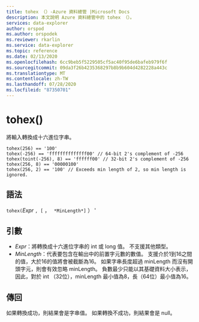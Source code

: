 ```yaml
---
title: tohex （）-Azure 資料總管 |Microsoft Docs
description: 本文說明 Azure 資料總管中的 tohex （）。
services: data-explorer
author: orspod
ms.author: orspodek
ms.reviewer: rkarlin
ms.service: data-explorer
ms.topic: reference
ms.date: 02/13/2020
ms.openlocfilehash: 6cc9beb5f5229505cf5ac40f95de6bafeb979f6f
ms.sourcegitcommit: 09da3f26b4235368297b8b9b604d4282228a443c
ms.translationtype: MT
ms.contentlocale: zh-TW
ms.lasthandoff: 07/28/2020
ms.locfileid: "87350701"
---
```

# <a name="tohex"></a>tohex()

將輸入轉換成十六進位字串。

```kusto
tohex(256) == '100'
tohex(-256) == 'ffffffffffffff00' // 64-bit 2's complement of -256
tohex(toint(-256), 8) == 'ffffff00' // 32-bit 2's complement of -256
tohex(256, 8) == '00000100'
tohex(256, 2) == '100' // Exceeds min length of 2, so min length is ignored.
```

## <a name="syntax"></a>語法

`tohex(`*Expr* `, [` ， ` *MinLength*]` ） '

## <a name="arguments"></a>引數

* *Expr*：將轉換成十六進位字串的 int 或 long 值。  不支援其他類型。
* *MinLength*：代表要包含在輸出中的前置字元數的數值。  支援介於1到16之間的值，大於16的值將會被截斷為16。  如果字串長度超過 minLength 而沒有開頭字元，則會有效忽略 minLength。  負數最少只能以其基礎資料大小表示，因此，對於 int （32位），minLength 最小值為8，長（64位）最小值為16。

## <a name="returns"></a>傳回

如果轉換成功，則結果會是字串值。
如果轉換不成功，則結果會是 null。